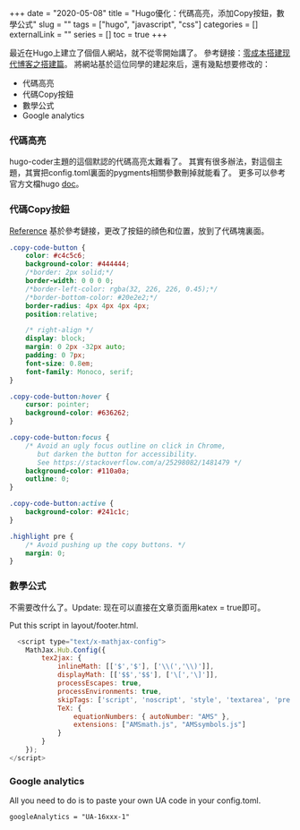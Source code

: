 +++ 
date = "2020-05-08"
title = "Hugo優化：代碼高亮，添加Copy按鈕，數學公式"
slug = "" 
tags = ["hugo", "javascript", "css"]
categories = []
externalLink = ""
series = []
toc = true
+++

最近在Hugo上建立了個個人網站，就不從零開始講了。
參考鏈接：[零成本搭建现代博客之搭建篇](https://www.bmpi.dev/dev/guide-to-setup-blog-site-with-zero-cost-1/)。
將網站基於這位同學的建起來后，還有幾點想要修改的：
- 代碼高亮
- 代碼Copy按鈕
- 數學公式
- Google analytics
### 代碼高亮
hugo-coder主題的這個默認的代碼高亮太難看了。
其實有很多辦法，對這個主題，其實把config.toml裏面的pygments相關參數刪掉就能看了。
更多可以參考官方文檔hugo [doc](https://gohugo.io/content-management/syntax-highlighting/)。
### 代碼Copy按鈕
[Reference](https://www.dannyguo.com/blog/how-to-add-copy-to-clipboard-buttons-to-code-blocks-in-hugo/)
基於參考鏈接，更改了按鈕的顔色和位置，放到了代碼塊裏面。
```css
.copy-code-button {
    color: #c4c5c6;
    background-color: #444444;
    /*border: 2px solid;*/
    border-width: 0 0 0 0;
    /*border-left-color: rgba(32, 226, 226, 0.45);*/
    /*border-bottom-color: #20e2e2;*/
    border-radius: 4px 4px 4px 4px;
    position:relative;

    /* right-align */
    display: block;
    margin: 0 2px -32px auto;
    padding: 0 7px;
    font-size: 0.8em;
    font-family: Monoco, serif;
}

.copy-code-button:hover {
    cursor: pointer;
    background-color: #636262;
}

.copy-code-button:focus {
    /* Avoid an ugly focus outline on click in Chrome,
       but darken the button for accessibility.
       See https://stackoverflow.com/a/25298082/1481479 */
    background-color: #110a0a;
    outline: 0;
}

.copy-code-button:active {
    background-color: #241c1c;
}

.highlight pre {
    /* Avoid pushing up the copy buttons. */
    margin: 0;
}


```
### 數學公式
不需要改什么了。Update: 现在可以直接在文章页面用katex = true即可。

Put this script in layout/footer.html.
```javascript
  <script type="text/x-mathjax-config">
    MathJax.Hub.Config({
        tex2jax: {
            inlineMath: [['$','$'], ['\\(','\\)']],
            displayMath: [['$$','$$'], ['\[','\]']],
            processEscapes: true,
            processEnvironments: true,
            skipTags: ['script', 'noscript', 'style', 'textarea', 'pre'],
            TeX: {
                equationNumbers: { autoNumber: "AMS" },
                extensions: ["AMSmath.js", "AMSsymbols.js"]
            }
        }
    });
</script>
```

### Google analytics
All you need to do is to paste your own UA code in your config.toml.
```css
googleAnalytics = "UA-16xxx-1"
```